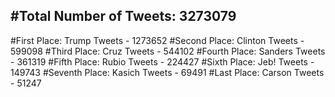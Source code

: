 #Total Number of Tweets: 3273079 
---
#First Place: Trump Tweets - 1273652
#Second Place: Clinton Tweets - 599098
#Third Place: Cruz Tweets - 544102
#Fourth Place: Sanders Tweets - 361319
#Fifth Place: Rubio Tweets - 224427
#Sixth Place: Jeb! Tweets - 149743
#Seventh Place: Kasich Tweets - 69491
#Last Place: Carson Tweets - 51247
